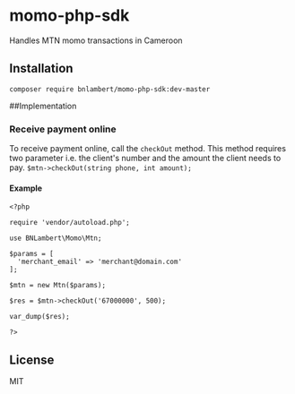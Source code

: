 # momo-php-sdk
Handles MTN momo transactions in Cameroon

## Installation
``
composer require bnlambert/momo-php-sdk:dev-master
``

##Implementation
### Receive payment online
To receive payment online, call the ``checkOut`` method. This method requires two parameter i.e. the client's number and the amount the client needs to pay.
``$mtn->checkOut(string phone, int amount);``

#### Example 
````
<?php

require 'vendor/autoload.php';

use BNLambert\Momo\Mtn;

$params = [
  'merchant_email' => 'merchant@domain.com'
];

$mtn = new Mtn($params);

$res = $mtn->checkOut('67000000', 500);

var_dump($res);

?>
````


## License
MIT